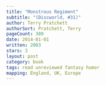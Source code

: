 ```yaml
---
title: "Monstrous Regiment"
subtitle: "(Discworld, #31)"
author: Terry Pratchett
authorSort: Pratchett, Terry
pageCount: 389
date: 2014-01-01
written: 2003
stars: 3
layout: post
category: book
tags: read unreviewed fantasy humor
mapping: England, UK, Europe
---
```

